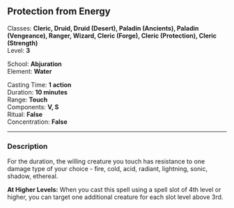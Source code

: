 ## Protection from Energy

Classes: **Cleric, Druid, Druid (Desert), Paladin (Ancients), Paladin (Vengeance), Ranger, Wizard, Cleric (Forge), Cleric (Protection), Cleric (Strength)**  
Level: **3**  

School: **Abjuration**  
Element: **Water**  

Casting Time: **1 action**  
Duration: **10 minutes**  
Range: **Touch**  
Components: **V, S**  
Ritual: **False**  
Concentration: **False**  

------

### Description

For the duration, the willing creature you touch has resistance to one damage type of your choice - fire, cold, acid, radiant, lightning, sonic, shadow, ethereal.

**At Higher Levels:** When you cast this spell using a spell slot of 4th level or higher, you can target one additional creature for each slot level above 3rd.